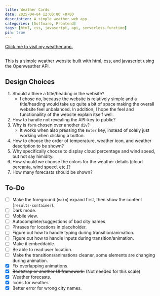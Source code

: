 ```yaml
---
title: Weather Cards
date: 2025-04-04 12:00:00 +0700
description: A simple weather web app.
categories: [Software, Frontend]
tags: [html, css, javascript, api, serverless-function]
pin: true
---
```


[Click me to visit my weather app.](https://puth2314.github.io/weather-website/)

##

This is a simple weather website built with html, css, and javascript using the Openweather API.

## Design Choices

1. Should a there a title/heading in the website?
   - I chose no, because the website is relatively simple and a title/heading would take up quite a bit of space making the overall website feel unbalanced. In addition, I hope the feel and functionaility of the website explain itself well.
2. How to handle not revealing the API-key to public?
3. Why is `form` chosen over another `div`?
   - It works when also pressing the `Enter` key, instead of solely just working when clicking a button.
4. How to choose the order of temperature, weather icon, and weather description to be shown?
5. Why specifically choose to display cloud percentage and wind speed, but not say himidity.
6. How should we choose the colors for the weather details (cloud percanta, wind speed, etc.)?
7. How many forecasts should be shown?

## To-Do

- [ ] Make the foreground (`main`) expand first, then show the content (`results-container`).
- [ ] Dark mode.
- [ ] Mobile view.
- [ ] Autocomplete/suggestions of bad city names.
- [ ] Phrases for locations in placeholder.
- [ ] Figure out how to handle typing during transition/animation.
- [ ] Figure out how to handle inputs during transition/animation.
- [ ] Make it embeddable.
- [ ] Be able to read user location.
- [ ] Make the transitions/animations cleaner, some elements are changing during animation.
- [x] Fix overlapping animations.
- [x] ~~Bootstrap or another UI framework.~~ (Not needed for this scale)
- [x] Weather forecasts.
- [x] Icons for weather.
- [x] Better error for wrong city names.
